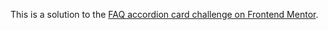 This is a solution to the [FAQ accordion card challenge on Frontend Mentor](https://www.frontendmentor.io/challenges/faq-accordion-card-XlyjD0Oam). 
